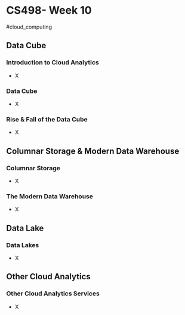 # CS498- Week 10

#cloud_computing

## Data Cube

### Introduction to Cloud Analytics

- X

### Data Cube

- X

### Rise & Fall of the Data Cube

- X

## Columnar Storage & Modern Data Warehouse

### Columnar Storage

- X

### The Modern Data Warehouse

- X

## Data Lake

### Data Lakes

- X

## Other Cloud Analytics

### Other Cloud Analytics Services

- X